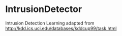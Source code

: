 # IntrusionDetector
Intrusion Detection Learning adapted from http://kdd.ics.uci.edu/databases/kddcup99/task.html
